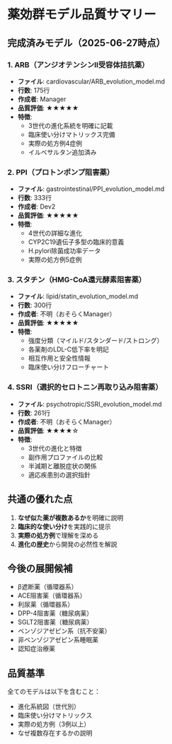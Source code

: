 # 薬効群モデル品質サマリー

## 完成済みモデル（2025-06-27時点）

### 1. ARB（アンジオテンシンII受容体拮抗薬）
- **ファイル**: cardiovascular/ARB_evolution_model.md
- **行数**: 175行
- **作成者**: Manager
- **品質評価**: ★★★★★
- **特徴**: 
  - 3世代の進化系統を明確に記載
  - 臨床使い分けマトリックス完備
  - 実際の処方例4症例
  - イルベサルタン追加済み

### 2. PPI（プロトンポンプ阻害薬）
- **ファイル**: gastrointestinal/PPI_evolution_model.md
- **行数**: 333行
- **作成者**: Dev2
- **品質評価**: ★★★★★
- **特徴**:
  - 4世代の詳細な進化
  - CYP2C19遺伝子多型の臨床的意義
  - H.pylori除菌成功率データ
  - 実際の処方例5症例

### 3. スタチン（HMG-CoA還元酵素阻害薬）
- **ファイル**: lipid/statin_evolution_model.md
- **行数**: 300行
- **作成者**: 不明（おそらくManager）
- **品質評価**: ★★★★★
- **特徴**:
  - 強度分類（マイルド/スタンダード/ストロング）
  - 各薬剤のLDL-C低下率を明記
  - 相互作用と安全性情報
  - 臨床使い分けフローチャート

### 4. SSRI（選択的セロトニン再取り込み阻害薬）
- **ファイル**: psychotropic/SSRI_evolution_model.md
- **行数**: 261行
- **作成者**: 不明（おそらくManager）
- **品質評価**: ★★★★☆
- **特徴**:
  - 3世代の進化と特徴
  - 副作用プロファイルの比較
  - 半減期と離脱症状の関係
  - 適応疾患別の選択指針

## 共通の優れた点
1. **なぜ似た薬が複数あるか**を明確に説明
2. **臨床的な使い分け**を実践的に提示
3. **実際の処方例**で理解を深める
4. **進化の歴史**から開発の必然性を解説

## 今後の展開候補
- β遮断薬（循環器系）
- ACE阻害薬（循環器系）
- 利尿薬（循環器系）
- DPP-4阻害薬（糖尿病薬）
- SGLT2阻害薬（糖尿病薬）
- ベンゾジアゼピン系（抗不安薬）
- 非ベンゾジアゼピン系睡眠薬
- 認知症治療薬

## 品質基準
全てのモデルは以下を含むこと：
- 進化系統図（世代別）
- 臨床使い分けマトリックス
- 実際の処方例（3例以上）
- なぜ複数存在するかの説明